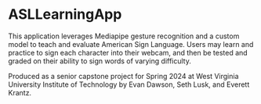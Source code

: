 # ASLLearningApp
This application leverages Mediapipe gesture recognition and a custom model to teach and evaluate American Sign Language.
Users may learn and practice to sign each character into their webcam, and then be tested and graded on their ability to sign words of varying difficulty.

Produced as a senior capstone project for Spring 2024 at West Virginia University Institute of Technology by Evan Dawson, Seth Lusk, and Everett Krantz.
